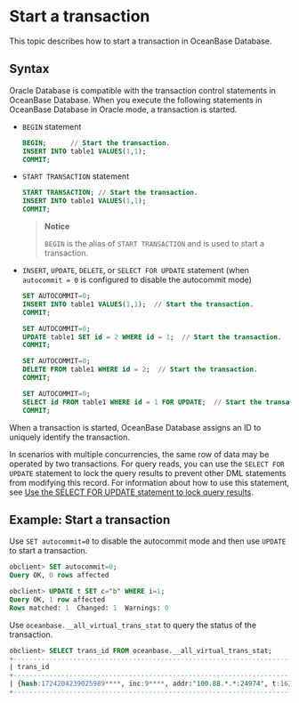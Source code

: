 # Start a transaction

This topic describes how to start a transaction in OceanBase Database.

## Syntax

Oracle Database is compatible with the transaction control statements in OceanBase Database. When you execute the following statements in OceanBase Database in Oracle mode, a transaction is started.

* `BEGIN` statement

   ```sql
   BEGIN;      // Start the transaction.
   INSERT INTO table1 VALUES(1,1);  
   COMMIT;
   ```

* `START TRANSACTION` statement

   ```sql
   START TRANSACTION; // Start the transaction.
   INSERT INTO table1 VALUES(1,1);  
   COMMIT;
   ```

   > **Notice**
   >
   > `BEGIN` is the alias of `START TRANSACTION` and is used to start a transaction.

* `INSERT`, `UPDATE`, `DELETE`, or `SELECT FOR UPDATE` statement (when `autocommit = 0` is configured to disable the autocommit mode)

   ```sql
   SET AUTOCOMMIT=0;
   INSERT INTO table1 VALUES(1,1);  // Start the transaction.
   COMMIT;

   SET AUTOCOMMIT=0;
   UPDATE table1 SET id = 2 WHERE id = 1;  // Start the transaction.
   COMMIT;

   SET AUTOCOMMIT=0;
   DELETE FROM table1 WHERE id = 2;  // Start the transaction.
   COMMIT;

   SET AUTOCOMMIT=0;
   SELECT id FROM table1 WHERE id = 1 FOR UPDATE;  // Start the transaction.
   COMMIT;
   ```

When a transaction is started, OceanBase Database assigns an ID to uniquely identify the transaction.

In scenarios with multiple concurrencies, the same row of data may be operated by two transactions. For query reads, you can use the `SELECT FOR UPDATE` statement to lock the query results to prevent other DML statements from modifying this record. For information about how to use this statement, see [Use the SELECT FOR UPDATE statement to lock query results](../../400.Query-table-data/0900.Use-operators-and-functions-in-queries/1000.lock-query-result-select-for-update.md).

Example: Start a transaction
------------------------------

Use `SET autocommit=0` to disable the autocommit mode and then use `UPDATE` to start a transaction.

```sql
obclient> SET autocommit=0;
Query OK, 0 rows affected

obclient> UPDATE t SET c="b" WHERE i=1;
Query OK, 1 row affected
Rows matched: 1  Changed: 1  Warnings: 0
```

Use `oceanbase.__all_virtual_trans_stat` to query the status of the transaction.

```sql
obclient> SELECT trans_id FROM oceanbase.__all_virtual_trans_stat;
+-----------------------------------------------------------------------------------------+
| trans_id                                                                                |
+-----------------------------------------------------------------------------------------+
| {hash:1724204239025989****, inc:9****, addr:"100.88.*.*:24974", t:163263662353****} |
+-----------------------------------------------------------------------------------------+
```
